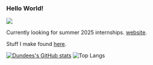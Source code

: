 ### Hello World!
![](https://komarev.com/ghpvc/?username=dundeezhang)

Currently looking for summer 2025 internships. [website](https://dundeezhang.com).

Stuff I make found [here](https://dhz.app).

[![Dundees's GitHub stats](https://github-readme-stats.vercel.app/api?username=dundeezhang)](https://github.com/dundeezhang/github-readme-stats) ![Top Langs](https://github-readme-stats.vercel.app/api/top-langs/?username=dundeezhang&layout=compact)
